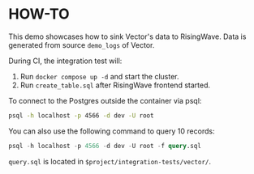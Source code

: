 # HOW-TO

This demo showcases how to sink Vector's data to RisingWave. Data is generated from source `demo_logs` of Vector.

During CI, the integration test will:

1. Run `docker compose up -d` and start the cluster.
2. Run `create_table.sql` after RisingWave frontend started.

To connect to the Postgres outside the container via psql:

```sh
psql -h localhost -p 4566 -d dev -U root
```
You can also use the following command to query 10 records:

```sql
psql -h localhost -p 4566 -d dev -U root -f query.sql
```

`query.sql` is located in `$project/integration-tests/vector/`.
